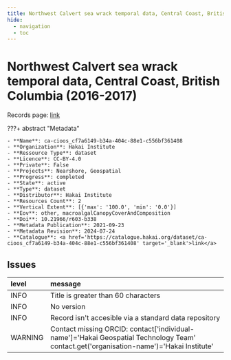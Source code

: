 ```yaml
---
title: Northwest Calvert sea wrack temporal data, Central Coast, British Columbia (2016-2017)
hide:
  - navigation
  - toc
---
```


# Northwest Calvert sea wrack temporal data, Central Coast, British Columbia (2016-2017)

Records page: <a href='https://catalogue.hakai.org/dataset/ca-cioos_cf7a6149-b34a-404c-88e1-c556bf361408' target='_blank'>link</a>

???+ abstract "Metadata"

    - **Name**: ca-cioos_cf7a6149-b34a-404c-88e1-c556bf361408 
    - **Organization**: Hakai Institute 
    - **Ressource Type**: dataset 
    - **Licence**: CC-BY-4.0 
    - **Private**: False 
    - **Projects**: Nearshore, Geospatial 
    - **Progress**: completed 
    - **State**: active 
    - **Type**: dataset 
    - **Distributor**: Hakai Institute 
    - **Resources Count**: 2 
    - **Vertical Extent**: [{'max': '100.0', 'min': '0.0'}] 
    - **Eov**: other, macroalgalCanopyCoverAndComposition 
    - **Doi**: 10.21966/r603-b338 
    - **Metadata Publication**: 2021-09-23 
    - **Metadata Revision**: 2024-07-24 
    - **Catalogue**: <a href='https://catalogue.hakai.org/dataset/ca-cioos_cf7a6149-b34a-404c-88e1-c556bf361408' target='_blank'>link</a> 

<div id='map'></div>




## Issues
| level   | message                                                                                                                                 |
|:--------|:----------------------------------------------------------------------------------------------------------------------------------------|
| INFO    | Title is greater than 60 characters                                                                                                     |
| INFO    | No version                                                                                                                              |
| INFO    | Record isn't accesible via a standard data repository                                                                                   |
| WARNING | Contact missing ORCID: contact['individual-name']='Hakai Geospatial Technology Team' contact.get('organisation-name')='Hakai Institute' |


<script>
   document.addEventListener("DOMContentLoaded", function() {
    var map = L.map('map').setView([51.505, -125.09], 5);
    L.tileLayer('https://tile.openstreetmap.org/{z}/{x}/{y}.png', {
        maxZoom: 19,
        attribution: '&copy; <a href="http://www.openstreetmap.org/copyright">OpenStreetMap</a>'
    }).addTo(map);
    var geojsonFeature = {
        "type": "Feature",
        "properties": {
            "name" : "Northwest Calvert sea wrack temporal data, Central Coast, British Columbia (2016-2017)"
        },
        "geometry": {'type': 'Polygon', 'coordinates': [[[-128.16422429, 51.6467821], [-128.12137762, 51.6467821], [-128.12137762, 51.67123185], [-128.16422429, 51.67123185], [-128.16422429, 51.6467821]]]}
    }
    L.geoJSON(geojsonFeature).addTo(map);
   })
</script>